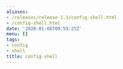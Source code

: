 ```yaml
---
aliases:
- /releases/release-1.1/config-shell.html
- /config-shell.html
date: '2020-01-08T09:59:25Z'
menu: []
tags:
- config
- shell
title: config-shell
---
```


